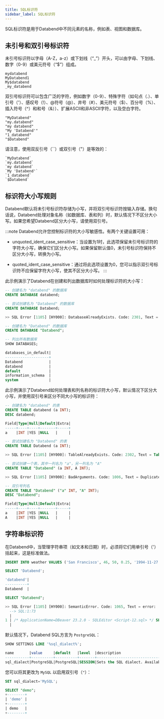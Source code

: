 ```yaml
---
title: SQL标识符
sidebar_label: SQL标识符
---
```


SQL标识符是用于Databend中不同元素的名称，例如表、视图和数据库。

## 未引号和双引号标识符

未引号标识符以字母（A-Z，a-z）或下划线（“_”）开头，可以由字母、下划线、数字（0-9）或美元符号（“$”）组成。

```text title='示例:'
mydatabend
MyDatabend1
My$databend
_my_databend
```

双引号标识符可以包含广泛的字符，例如数字（0-9）、特殊字符（如句点（.）、单引号（'）、感叹号（!）、@符号（@）、井号（#）、美元符号（$）、百分号（%）、插入符号（^）和和号（&））、扩展ASCII和非ASCII字符，以及空白字符。

```text title='示例:'
"MyDatabend"
"my.databend"
"my databend"
"My 'Databend'"
"1_databend"
"$Databend"
```

请注意，使用双反引号（``）或双引号（"）是等效的：

```text title='示例:'
`MyDatabend`
`my.databend`
`my databend`
`My 'Databend'`
`1_databend`
`$Databend`
```

## 标识符大小写规则

Databend默认将未引号标识符存储为小写，并将双引号标识符按输入存储。换句话说，Databend处理对象名称（如数据库、表和列）时，默认情况下不区分大小写。如果您希望Databend区分大小写，请使用双引号。

:::note
Databend允许您控制标识符的大小写敏感性。有两个关键设置可用：

- unquoted_ident_case_sensitive：当设置为1时，此选项保留未引号标识符的字符大小写，确保它们区分大小写。如果保留默认值0，未引号标识符保持不区分大小写，转换为小写。

- quoted_ident_case_sensitive：通过将此选项设置为0，您可以指示双引号标识符不应保留字符大小写，使其不区分大小写。
:::

此示例演示了Databend在创建和列出数据库时如何处理标识符的大小写：

```sql
-- 创建名为 "databend" 的数据库
CREATE DATABASE databend;

-- 尝试创建名为 "Databend" 的数据库
CREATE DATABASE Databend;

>> SQL Error [1105] [HY000]: DatabaseAlreadyExists. Code: 2301, Text = Database 'databend' already exists.

-- 创建名为 "Databend" 的数据库
CREATE DATABASE "Databend";

-- 列出所有数据库
SHOW DATABASES;

databases_in_default|
--------------------+
Databend            |
databend            |
default             |
information_schema  |
system              |
```

此示例演示了Databend如何处理表和列名称的标识符大小写，默认情况下区分大小写，并使用双引号来区分不同大小写的标识符：

```sql
-- 创建名为 "databend" 的表
CREATE TABLE databend (a INT);
DESC databend;

Field|Type|Null|Default|Extra|
-----+----+----+-------+-----+
a    |INT |YES |NULL   |     |

-- 尝试创建名为 "Databend" 的表
CREATE TABLE Databend (a INT);

>> SQL Error [1105] [HY000]: TableAlreadyExists. Code: 2302, Text = Table 'databend' already exists.

-- 尝试创建一个表，其中一列名为 "a"，另一列名为 "A"
CREATE TABLE "Databend" (a INT, A INT);

>> SQL Error [1105] [HY000]: BadArguments. Code: 1006, Text = Duplicated column name: a.

-- 双引号列名
CREATE TABLE "Databend" ("a" INT, "A" INT);
DESC "Databend";

Field|Type|Null|Default|Extra|
-----+----+----+-------+-----+
a    |INT |YES |NULL   |     |
A    |INT |YES |NULL   |     |
```

## 字符串标识符

在Databend中，当管理字符串项（如文本和日期）时，必须将它们用单引号（'）括起来，这是标准做法。

```sql
INSERT INTO weather VALUES ('San Francisco', 46, 50, 0.25, '1994-11-27');

SELECT 'Databend';

'databend'|
----------+
Databend  |

SELECT "Databend";

>> SQL Error [1105] [HY000]: SemanticError. Code: 1065, Text = error: 
  --> SQL:1:73
  |
1 | /* ApplicationName=DBeaver 23.2.0 - SQLEditor <Script-12.sql> */ SELECT "Databend"
  |                                                                         ^^^^^^^^^^ column Databend doesn't exist, do you mean 'Databend'?
```

默认情况下，Databend SQL方言为 `PostgreSQL`：

```sql
SHOW SETTINGS LIKE '%sql_dialect%';

name       |value     |default   |level  |description                                                                      |type  |
-----------+----------+----------+-------+---------------------------------------------------------------------------------+------+
sql_dialect|PostgreSQL|PostgreSQL|SESSION|Sets the SQL dialect. Available values include "PostgreSQL", "MySQL", and "Hive".|String|
```

您可以将其更改为 `MySQL` 以启用双引号（`"`）：

```sql
SET sql_dialect='MySQL';

SELECT "demo";
+--------+
| 'demo' |
+--------+
| demo   |
+--------+
```